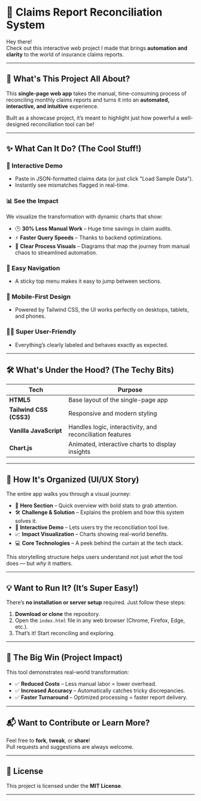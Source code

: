# 🚀 Claims Report Reconciliation System

Hey there!  
Check out this interactive web project I made that brings **automation and clarity** to the world of insurance claims reports.

---

## 🧐 What's This Project All About?

This **single-page web app** takes the manual, time-consuming process of reconciling monthly claims reports and turns it into an **automated, interactive, and intuitive** experience.

Built as a showcase project, it’s meant to highlight just how powerful a well-designed reconciliation tool can be!

---

## ✨ What Can It Do? (The Cool Stuff!)

### 🎯 Interactive Demo
- Paste in JSON-formatted claims data (or just click "Load Sample Data").
- Instantly see mismatches flagged in real-time.

### 📊 See the Impact
We visualize the transformation with dynamic charts that show:

- 🕒 **30% Less Manual Work** – Huge time savings in claim audits.
- ⚡ **Faster Query Speeds** – Thanks to backend optimizations.
- 🔄 **Clear Process Visuals** – Diagrams that map the journey from manual chaos to streamlined automation.

### 🧭 Easy Navigation
- A sticky top menu makes it easy to jump between sections.

### 📱 Mobile-First Design
- Powered by Tailwind CSS, the UI works perfectly on desktops, tablets, and phones.

### 🧑‍💻 Super User-Friendly
- Everything’s clearly labeled and behaves exactly as expected.

---

## 🛠️ What's Under the Hood? (The Techy Bits)

| Tech                   | Purpose                                                   |
|------------------------|-----------------------------------------------------------|
| **HTML5**              | Base layout of the single-page app                        |
| **Tailwind CSS (CSS3)**| Responsive and modern styling                             |
| **Vanilla JavaScript** | Handles logic, interactivity, and reconciliation features |
| **Chart.js**           | Animated, interactive charts to display insights          |

---

## 🧩 How It's Organized (UI/UX Story)

The entire app walks you through a visual journey:

- 👋 **Hero Section** – Quick overview with bold stats to grab attention.
- 🛠️ **Challenge & Solution** – Explains the problem and how this system solves it.
- 🔁 **Interactive Demo** – Lets users try the reconciliation tool live.
- 📈 **Impact Visualization** – Charts showing real-world benefits.
- 💻 **Core Technologies** – A peek behind the curtain at the tech stack.

This storytelling structure helps users understand not just *what* the tool does — but *why* it matters.

---

## 💡 Want to Run It? (It’s Super Easy!)

There’s **no installation or server setup** required. Just follow these steps:

1. **Download or clone** the repository.
2. Open the `index.html` file in any web browser (Chrome, Firefox, Edge, etc.).
3. That’s it! Start reconciling and exploring.

---

## 🎉 The Big Win (Project Impact)

This tool demonstrates real-world transformation:

- ✅ **Reduced Costs** – Less manual labor = lower overhead.
- ✅ **Increased Accuracy** – Automatically catches tricky discrepancies.
- ✅ **Faster Turnaround** – Optimized processing = faster report delivery.

---

## 📬 Want to Contribute or Learn More?

Feel free to **fork**, **tweak**, or **share**!  
Pull requests and suggestions are always welcome.

---

## 📄 License

This project is licensed under the **MIT License**.

---
